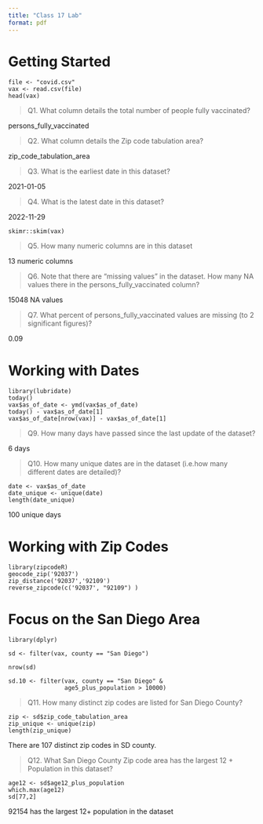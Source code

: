 ```yaml
---
title: "Class 17 Lab"
format: pdf
---
```


# Getting Started

```{r}
file <- "covid.csv"
vax <- read.csv(file)
head(vax)
```

> Q1. What column details the total number of people fully vaccinated?

persons_fully_vaccinated

> Q2. What column details the Zip code tabulation area? 

zip_code_tabulation_area

> Q3. What is the earliest date in this dataset? 

2021-01-05

> Q4. What is the latest date in this dataset?

2022-11-29

```{r}
skimr::skim(vax)
```

> Q5. How many numeric columns are in this dataset

13 numeric columns

> Q6. Note that there are “missing values” in the dataset. How many NA values there in the persons_fully_vaccinated column? 

15048 NA values

> Q7. What percent of persons_fully_vaccinated values are missing (to 2 significant figures)? 

0.09

# Working with Dates

```{r}
library(lubridate)
today()
vax$as_of_date <- ymd(vax$as_of_date)
today() - vax$as_of_date[1]
vax$as_of_date[nrow(vax)] - vax$as_of_date[1]
```

> Q9. How many days have passed since the last update of the dataset?

6 days

> Q10.  How many unique dates are in the dataset (i.e.how many different dates are detailed)?

```{r}
date <- vax$as_of_date
date_unique <- unique(date)
length(date_unique)
```

100 unique days

# Working with Zip Codes

```{r}
library(zipcodeR)
geocode_zip('92037')
zip_distance('92037','92109')
reverse_zipcode(c('92037', "92109") )
```

# Focus on the San Diego Area

```{r}
library(dplyr)

sd <- filter(vax, county == "San Diego")

nrow(sd)

sd.10 <- filter(vax, county == "San Diego" &
                age5_plus_population > 10000)
```

> Q11. How many distinct zip codes are listed for San Diego County?

```{r}
zip <- sd$zip_code_tabulation_area
zip_unique <- unique(zip)
length(zip_unique)
```

There are 107 distinct zip codes in SD county.

> Q12. What San Diego County Zip code area has the largest 12 + Population in this dataset?

```{r}
age12 <- sd$age12_plus_population
which.max(age12)
sd[77,2]
```

92154 has the largest 12+ population in the dataset


